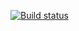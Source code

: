 [![Build status](https://ci.appveyor.com/api/projects/status/wwbpaupgvnxl564n?svg=true)](https://ci.appveyor.com/project/AnastasiiaKorch/ahj1)
